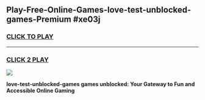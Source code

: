 
## Play-Free-Online-Games-love-test-unblocked-games-Premium #xe03j
<h3>
<a href="https://premium.freeplayer.one?title=love-test-unblocked-games&ref=8M">CLICK TO PLAY</a></h3>
<hr>

<h3>
<a href="https://premium.freeplayer.one?title=love-test-unblocked-games&ref=8M">CLICK 2 PLAY</a>
  
</h3>

<a href="https://premium.freeplayer.one?title=love-test-unblocked-games&ref=8M"><img src="https://clearcache.store/games.png"></a>


**love-test-unblocked-games games unblocked: Your Gateway to Fun and Accessible Online Gaming**
